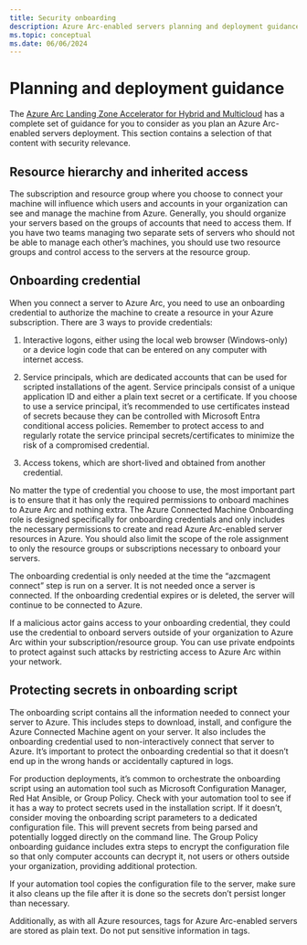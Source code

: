 ```yaml
---
title: Security onboarding
description: Azure Arc-enabled servers planning and deployment guidance.
ms.topic: conceptual
ms.date: 06/06/2024
---
```


# Planning and deployment guidance

The [Azure Arc Landing Zone Accelerator for Hybrid and Multicloud](/azure/cloud-adoption-framework/scenarios/hybrid/enterprise-scale-landing-zone) has a complete set of guidance for you to consider as you plan an Azure Arc-enabled servers deployment. This section contains a selection of that content with security relevance.

## Resource hierarchy and inherited access

The subscription and resource group where you choose to connect your machine will influence which users and accounts in your organization can see and manage the machine from Azure. Generally, you should organize your servers based on the groups of accounts that need to access them. If you have two teams managing two separate sets of servers who should not be able to manage each other’s machines, you should use two resource groups and control access to the servers at the resource group.

## Onboarding credential

When you connect a server to Azure Arc, you need to use an onboarding credential to authorize the machine to create a resource in your Azure subscription. There are 3 ways to provide credentials:

1. Interactive logons, either using the local web browser (Windows-only) or a device login code that can be entered on any computer with internet access.

1. Service principals, which are dedicated accounts that can be used for scripted installations of the agent. Service principals consist of a unique application ID and either a plain text secret or a certificate. If you choose to use a service principal, it’s recommended to use certificates instead of secrets because they can be controlled with Microsoft Entra conditional access policies. Remember to protect access to and regularly rotate the service principal secrets/certificates to minimize the risk of a compromised credential.

1. Access tokens, which are short-lived and obtained from another credential.

No matter the type of credential you choose to use, the most important part is to ensure that it has only the required permissions to onboard machines to Azure Arc and nothing extra. The Azure Connected Machine Onboarding role is designed specifically for onboarding credentials and only includes the necessary permissions to create and read Azure Arc-enabled server resources in Azure. You should also limit the scope of the role assignment to only the resource groups or subscriptions necessary to onboard your servers.

The onboarding credential is only needed at the time the “azcmagent connect” step is run on a server. It is not needed once a server is connected. If the onboarding credential expires or is deleted, the server will continue to be connected to Azure.

If a malicious actor gains access to your onboarding credential, they could use the credential to onboard servers outside of your organization to Azure Arc within your subscription/resource group. You can use private endpoints to protect against such attacks by restricting access to Azure Arc within your network.

## Protecting secrets in onboarding script

The onboarding script contains all the information needed to connect your server to Azure. This includes steps to download, install, and configure the Azure Connected Machine agent on your server. It also includes the onboarding credential used to non-interactively connect that server to Azure. It’s important to protect the onboarding credential so that it doesn’t end up in the wrong hands or accidentally captured in logs.

For production deployments, it’s common to orchestrate the onboarding script using an automation tool such as Microsoft Configuration Manager, Red Hat Ansible, or Group Policy. Check with your automation tool to see if it has a way to protect secrets used in the installation script. If it doesn’t, consider moving the onboarding script parameters to a dedicated configuration file. This will prevent secrets from being parsed and potentially logged directly on the command line. The Group Policy onboarding guidance includes extra steps to encrypt the configuration file so that only computer accounts can decrypt it, not users or others outside your organization, providing additional protection.

If your automation tool copies the configuration file to the server, make sure it also cleans up the file after it is done so the secrets don’t persist longer than necessary.

Additionally, as with all Azure resources, tags for Azure Arc-enabled servers are stored as plain text. Do not put sensitive information in tags.

